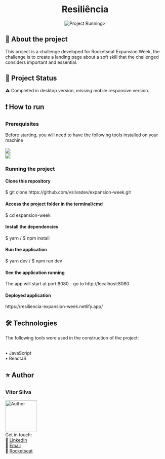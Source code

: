 <h1 align="center"><a name="title"></a>Resiliência </h1>

<div align="center">
<img src="https://github.com/vsilvadev/expansion-week/blob/main/github/resili.gif" alt="Project Running" <a name="app"></a>>
</div>

<h2>📝  About the project<a name="project_status"></a></h2>
This project is a challenge developed for Rocketseat Expansion Week, the challenge is to create a landing page about a soft skill that the challenged considers important and essential.

<h2>🚀 Project Status<a name="project_status"></a></h2>
⚠️ Completed in desktop version, missing mobile responsive version.

<h2>❗ How to run<a name="how-to"></a></h2>
<h3>Prerequisites</h3>
Before starting, you will need to have the following tools installed on your machine<br><br>
<a href="https://git-scm.com">
<img src="https://img.shields.io/static/v1?label=Install&message=GIT&color=f14e32&style=for-the-badge"/>
</a>
<br>
<a href="https://classic.yarnpkg.com/en/docs/install/#windows-stable">
<img src="https://img.shields.io/static/v1?label=Install&message=YARN&color=2188b6&style=for-the-badge"/>
</a>


<h3>Running the project</h3>
<h4>Clone this repository</h4>
$ git clone https://github.com/vsilvadev/expansion-week.git

<h4>Access the project folder in the terminal/cmd</h4>
$ cd espansion-week

<h4>Install the dependencies</h4>
$ yarn / $ npm install

<h4>Run the application</h4>
$ yarn dev / $ npm run dev

<h4>See the application running</h4>
<p>The app will start at port:8080 - go to http://localhost:8080</p>

<h4>Deployed application</h4>
<p>https://resiliencia-expansion-week.netlify.app/</p>


<h2>🛠 Technologies<a name="tech"></a></h2>
The following tools were used in the construction of the project: <br><br>

• JavaScript <br>
• ReactJS <br>

<h2>⭐ Author<a name="author"></a></h2>

<h3>Vitor Silva</h3> 
<img src="https://avatars3.githubusercontent.com/u/60434378?s=400&u=f3497d52861de514e8a1973fd3dce8132ed7aa8d&v=4" alt="Author" width="100" height="100">
<br>Get in touch: <br>
💼 <a href="https://www.linkedin.com/in/vitor-andre-batista-silva/">LinkedIn</a><br>
📧 <a href="mailto:vitorabsilva10@gmail.com">Email</a><br>
🚀 <a href="https://app.rocketseat.com.br/me/function">Rocketseat</a>
